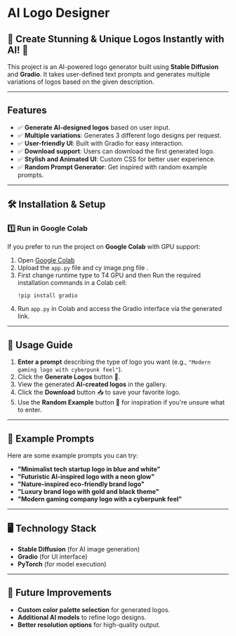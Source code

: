 # AI Logo Designer

## 🎨 Create Stunning & Unique Logos Instantly with AI! 🚀

This project is an AI-powered logo generator built using **Stable Diffusion** and **Gradio**. It takes user-defined text prompts and generates multiple variations of logos based on the given description.

---

## Features
- ✅ **Generate AI-designed logos** based on user input.
- ✅ **Multiple variations**: Generates 3 different logo designs per request.
- ✅ **User-friendly UI**: Built with Gradio for easy interaction.
- ✅ **Download support**: Users can download the first generated logo.
- ✅ **Stylish and Animated UI**: Custom CSS for better user experience.
- ✅ **Random Prompt Generator**: Get inspired with random example prompts.

---

## 🛠️ Installation & Setup

### 1️⃣ Run in Google Colab
If you prefer to run the project on **Google Colab** with GPU support:
1. Open [Google Colab](https://colab.research.google.com/)
2. Upload the `app.py` file and cy image.png file .
3. First change runtime type to T4 GPU and then Run the required installation commands in a Colab cell:
    ```sh
    !pip install gradio 
    ```
4. Run `app.py` in Colab and access the Gradio interface via the generated link.

---

## 📌 Usage Guide
1. **Enter a prompt** describing the type of logo you want (e.g., `"Modern gaming logo with cyberpunk feel"`).
2. Click the **Generate Logos** button 🚀.
3. View the generated **AI-created logos** in the gallery.
4. Click the **Download** button 📥 to save your favorite logo.
5. Use the **Random Example** button 🎲 for inspiration if you're unsure what to enter.

---

## 📸 Example Prompts
Here are some example prompts you can try:
- **"Minimalist tech startup logo in blue and white"**
- **"Futuristic AI-inspired logo with a neon glow"**
- **"Nature-inspired eco-friendly brand logo"**
- **"Luxury brand logo with gold and black theme"**
- **"Modern gaming company logo with a cyberpunk feel"**

---

## 🖥️ Technology Stack
- **Stable Diffusion** (for AI image generation)
- **Gradio** (for UI interface)
- **PyTorch** (for model execution)

---

## 🚀 Future Improvements
- **Custom color palette selection** for generated logos.
- **Additional AI models** to refine logo designs.
- **Better resolution options** for high-quality output.
